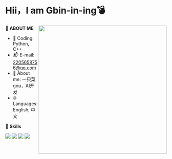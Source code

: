 # Hii，I am Gbin-in-ing💣

<img align="right" src="https://github-readme-stats.vercel.app/api/top-langs/?username=KeLuoJun&layout=compact" style="width: 400px;"/>

👻 **ABOUT ME**  

- 🔭 Coding: Python, C++
- 📬 E-mail: 2205658756@qq.com
- 🍿 About me: 一只菜gou，AI开发
- 🌐 Languages: English, 中文

🔧 **Skills**

![](https://img.shields.io/badge/-Python-3e74a2?style=flat-square&logo=Python&logoColor=fff)
![](https://img.shields.io/badge/-PyTorch-EE4C2C?style=flat-square&logo=PyTorch&logoColor=fff)
![](https://img.shields.io/badge/-Docker-2496ED?style=flat-square&logo=Docker&logoColor=fff)
![](https://img.shields.io/badge/-Linux-000000?style=flat-square&logo=Linux&logoColor=fff)


